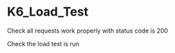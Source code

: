 # K6_Load_Test
Check all requests work properly with status code is 200

Check the load test is run
